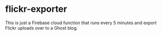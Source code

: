 # flickr-exporter

This is just a Firebase cloud function that runs every 5 minutes and export Flickr uploads over to a Ghost blog.
